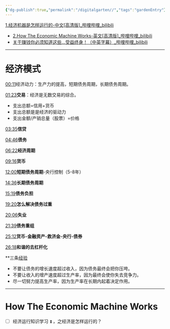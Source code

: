 ```yaml
---
{"dg-publish":true,"permalink":"/digitalgarten//","tags":"gardenEntry"}
---
```








 
 [1.经济机器是怎样运行的-中文[高清版]_哔哩哔哩_bilibili](https://www.bilibili.com/video/BV1r14y1n75L/?is_story_h5=false&p=1&share_from=ugc&share_medium=android&share_plat=android&share_session_id=c90d1ae9-65db-4711-87cc-646ad79a9f63&share_source=WEIXIN&share_tag=s_i&timestamp=1671018132&unique_k=yeljU2U&vd_source=3e88da95dce7f9616310bef75fb53951#/)
- [2.How The Economic Machine Works-英文[高清版]_哔哩哔哩_bilibili](https://www.bilibili.com/video/BV1r14y1n75L?p=2&vd_source=3e88da95dce7f9616310bef75fb53951)
- [关于赚钱你必须知道这些…受益终身！（中英字幕）_哔哩哔哩_bilibili](https://www.bilibili.com/video/BV1r14y1n75L?p=3&vd_source=3e88da95dce7f9616310bef75fb53951)
---
# 经济模式
[00:11](https://www.bilibili.com/video/BV1r14y1n75L/?is_story_h5=false&p=1&share_from=ugc&share_medium=android&share_plat=android&share_session_id=c90d1ae9-65db-4711-87cc-646ad79a9f63&share_source=WEIXIN&share_tag=s_i&timestamp=1671018132&unique_k=yeljU2U&vd_source=3e88da95dce7f9616310bef75fb53951#t=11.535856)经济动力：生产力的提高，短期债务周期，长期债务周期。

[01:23](https://www.bilibili.com/video/BV1r14y1n75L/?is_story_h5=false&p=1&share_from=ugc&share_medium=android&share_plat=android&share_session_id=c90d1ae9-65db-4711-87cc-646ad79a9f63&share_source=WEIXIN&share_tag=s_i&timestamp=1671018132&unique_k=yeljU2U&vd_source=3e88da95dce7f9616310bef75fb53951#t=83.375949)**交易**：经济是无数交易的综合。
- 支出总额=信用+货币
- 支出总额是是经济的驱动力
- 支出金额/产销总量（股票）=价格

[03:35](https://www.bilibili.com/video/BV1r14y1n75L/?is_story_h5=false&p=1&share_from=ugc&share_medium=android&share_plat=android&share_session_id=c90d1ae9-65db-4711-87cc-646ad79a9f63&share_source=WEIXIN&share_tag=s_i&timestamp=1671018132&unique_k=yeljU2U&vd_source=3e88da95dce7f9616310bef75fb53951#t=215.556258)**信贷**

[04:46](https://www.bilibili.com/video/BV1r14y1n75L/?is_story_h5=false&p=1&share_from=ugc&share_medium=android&share_plat=android&share_session_id=c90d1ae9-65db-4711-87cc-646ad79a9f63&share_source=WEIXIN&share_tag=s_i&timestamp=1671018132&unique_k=yeljU2U&vd_source=3e88da95dce7f9616310bef75fb53951#t=286.543718)**债务**

[06:22](https://www.bilibili.com/video/BV1r14y1n75L/?is_story_h5=false&p=1&share_from=ugc&share_medium=android&share_plat=android&share_session_id=c90d1ae9-65db-4711-87cc-646ad79a9f63&share_source=WEIXIN&share_tag=s_i&timestamp=1671018132&unique_k=yeljU2U&vd_source=3e88da95dce7f9616310bef75fb53951#t=382.320376)**经济周期**

[09:16](https://www.bilibili.com/video/BV1r14y1n75L/?is_story_h5=false&p=1&share_from=ugc&share_medium=android&share_plat=android&share_session_id=c90d1ae9-65db-4711-87cc-646ad79a9f63&share_source=WEIXIN&share_tag=s_i&timestamp=1671018132&unique_k=yeljU2U&vd_source=3e88da95dce7f9616310bef75fb53951#t=556.544727)**货币**

[12:00](https://www.bilibili.com/video/BV1r14y1n75L/?is_story_h5=false&p=1&share_from=ugc&share_medium=android&share_plat=android&share_session_id=c90d1ae9-65db-4711-87cc-646ad79a9f63&share_source=WEIXIN&share_tag=s_i&timestamp=1671018132&unique_k=yeljU2U&vd_source=3e88da95dce7f9616310bef75fb53951#t=720.883625)**短期债务周期**-央行控制（5-8年）

[14:36](https://www.bilibili.com/video/BV1r14y1n75L/?is_story_h5=false&p=1&share_from=ugc&share_medium=android&share_plat=android&share_session_id=c90d1ae9-65db-4711-87cc-646ad79a9f63&share_source=WEIXIN&share_tag=s_i&timestamp=1671018132&unique_k=yeljU2U&vd_source=3e88da95dce7f9616310bef75fb53951#t=876.500541)**长期债务周期**

[15:19](https://www.bilibili.com/video/BV1r14y1n75L/?is_story_h5=false&p=1&share_from=ugc&share_medium=android&share_plat=android&share_session_id=c90d1ae9-65db-4711-87cc-646ad79a9f63&share_source=WEIXIN&share_tag=s_i&timestamp=1671018132&unique_k=yeljU2U&vd_source=3e88da95dce7f9616310bef75fb53951#t=919.118789)**债务负担**

[19:20](https://www.bilibili.com/video/BV1r14y1n75L/?is_story_h5=false&p=1&share_from=ugc&share_medium=android&share_plat=android&share_session_id=c90d1ae9-65db-4711-87cc-646ad79a9f63&share_source=WEIXIN&share_tag=s_i&timestamp=1671018132&unique_k=yeljU2U&vd_source=3e88da95dce7f9616310bef75fb53951#t=1160.634651)**怎么解决债务过重**

[20:06](https://www.bilibili.com/video/BV1r14y1n75L/?is_story_h5=false&p=1&share_from=ugc&share_medium=android&share_plat=android&share_session_id=c90d1ae9-65db-4711-87cc-646ad79a9f63&share_source=WEIXIN&share_tag=s_i&timestamp=1671018132&unique_k=yeljU2U&vd_source=3e88da95dce7f9616310bef75fb53951#t=1206.782538)**失业**

[21:39](https://www.bilibili.com/video/BV1r14y1n75L/?is_story_h5=false&p=1&share_from=ugc&share_medium=android&share_plat=android&share_session_id=c90d1ae9-65db-4711-87cc-646ad79a9f63&share_source=WEIXIN&share_tag=s_i&timestamp=1671018132&unique_k=yeljU2U&vd_source=3e88da95dce7f9616310bef75fb53951#t=1299.94528)**债务重组**

[25:12](https://www.bilibili.com/video/BV1r14y1n75L/?is_story_h5=false&p=1&share_from=ugc&share_medium=android&share_plat=android&share_session_id=c90d1ae9-65db-4711-87cc-646ad79a9f63&share_source=WEIXIN&share_tag=s_i&timestamp=1671018132&unique_k=yeljU2U&vd_source=3e88da95dce7f9616310bef75fb53951#t=1512.039219)**货币-金融资产-救济金-央行-债券**

[26:18](https://www.bilibili.com/video/BV1r14y1n75L/?is_story_h5=false&p=1&share_from=ugc&share_medium=android&share_plat=android&share_session_id=c90d1ae9-65db-4711-87cc-646ad79a9f63&share_source=WEIXIN&share_tag=s_i&timestamp=1671018132&unique_k=yeljU2U&vd_source=3e88da95dce7f9616310bef75fb53951#t=1578.164275)**和谐的去杠杆化**

**三条[经验](https://noteshare.space/note/clbxocw1a3262901mdsoq859lm#gGSRmZ+JPDWxp94jr1M672rKdx1UHfnWArWvhYLLvak)
- 不要让债务的增长速度超过收入，因为债务最终会把你压垮。
- 不要让收入的增产速度超过生产率，因为最终会使你失去竞争力。
- 尽一切努力提高生产率，因为生产率在长期内起着决定作用。
---
# How The Economic Machine Works
- [ ] 经济运行知识学习 ⏫ ，之经济是怎样运行的？

